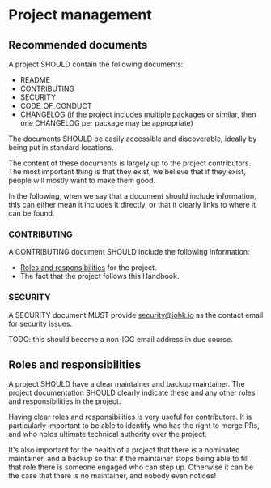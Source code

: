 # Project management

## Recommended documents

A project SHOULD contain the following documents:
- README
- CONTRIBUTING
- SECURITY
- CODE_OF_CONDUCT
- CHANGELOG (if the project includes multiple packages or similar, then one CHANGELOG per package may be appropriate)

The documents SHOULD be easily accessible and discoverable, ideally by being put in standard locations.

The content of these documents is largely up to the project contributors.
The most important thing is that they exist, we believe that if they exist, people will mostly want to make them good.

In the following, when we say that a document should include information, this can either mean it includes it directly, or that it clearly links to where it can be found.

### CONTRIBUTING

A CONTRIBUTING document SHOULD include the following information:
- [Roles and responsibilities](#roles-and-responsibilities) for the project.
- The fact that the project follows this Handbook.

### SECURITY

A SECURITY document MUST provide security@iohk.io as the contact email for security issues.

TODO: this should become a non-IOG email address in due course.

## Roles and responsibilities

A project SHOULD have a clear maintainer and backup maintainer.
The project documentation SHOULD clearly indicate these and any other roles and responsibilities in the project.

Having clear roles and responsibilities is very useful for contributors.
It is particularly important to be able to identify who has the right to merge PRs, and who holds ultimate technical authority over the project.

It's also important for the health of a project that there _is_ a nominated maintainer, and a backup so that if the maintainer stops being able to fill that role there is someone engaged who can step up.
Otherwise it can be the case that there is no maintainer, and nobody even notices!
